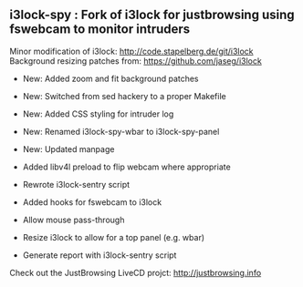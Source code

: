 i3lock-spy : Fork of i3lock for justbrowsing using fswebcam to monitor intruders
---------------------------------------------------------------------------------
Minor modification of i3lock: http://code.stapelberg.de/git/i3lock
Background resizing patches from: https://github.com/jaseg/i3lock

* New: Added zoom and fit background patches
* New: Switched from sed hackery to a proper Makefile
* New: Added CSS styling for intruder log
* New: Renamed i3lock-spy-wbar to i3lock-spy-panel
* New: Updated manpage

* Added libv4l preload to flip webcam where appropriate
* Rewrote i3lock-sentry script
* Added hooks for fswebcam to i3lock
* Allow mouse pass-through
* Resize i3lock to allow for a top panel (e.g. wbar)
* Generate report with i3lock-sentry script

Check out the JustBrowsing LiveCD projct: http://justbrowsing.info
